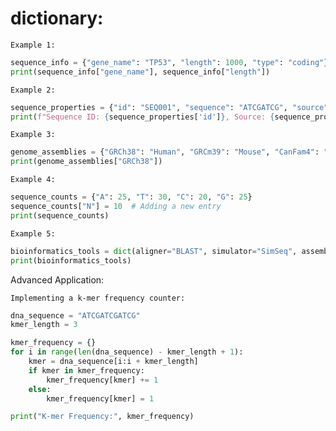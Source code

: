 # dictionary:

```Example 1:```
```python
sequence_info = {"gene_name": "TP53", "length": 1000, "type": "coding"}
print(sequence_info["gene_name"], sequence_info["length"])
```
```Example 2:```
```python
sequence_properties = {"id": "SEQ001", "sequence": "ATCGATCG", "source": "GenBank"}
print(f"Sequence ID: {sequence_properties['id']}, Source: {sequence_properties['source']}")
```
```Example 3:```
```python
genome_assemblies = {"GRCh38": "Human", "GRCm39": "Mouse", "CanFam4": "Dog"}
print(genome_assemblies["GRCh38"])
```
```Example 4:```
```python
sequence_counts = {"A": 25, "T": 30, "C": 20, "G": 25}
sequence_counts["N"] = 10  # Adding a new entry
print(sequence_counts)
```
```Example 5:```
```python
bioinformatics_tools = dict(aligner="BLAST", simulator="SimSeq", assembler="SPAdes")
print(bioinformatics_tools)
```
Advanced Application:

```Implementing a k-mer frequency counter:```
```python
dna_sequence = "ATCGATCGATCG"
kmer_length = 3

kmer_frequency = {}
for i in range(len(dna_sequence) - kmer_length + 1):
    kmer = dna_sequence[i:i + kmer_length]
    if kmer in kmer_frequency:
        kmer_frequency[kmer] += 1
    else:
        kmer_frequency[kmer] = 1

print("K-mer Frequency:", kmer_frequency)
```
